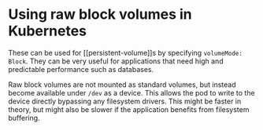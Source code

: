 # Using raw block volumes in Kubernetes
These can be used for [[persistent-volume]]s by specifying `volumeMode: Block`. They can be very useful for applications that need high and predictable performance such as databases.

Raw block volumes are not mounted as standard volumes, but instead become available under `/dev` as a device. This allows the pod to write to the device directly bypassing any filesystem drivers. This might be faster in theory, but might also be slower if the application benefits from filesystem buffering.
